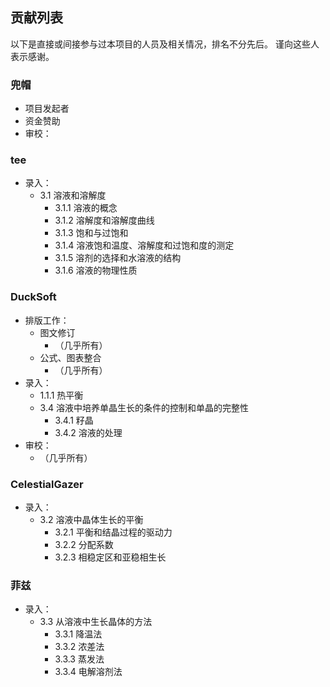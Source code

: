 ﻿## 贡献列表
以下是直接或间接参与过本项目的人员及相关情况，排名不分先后。
谨向这些人表示感谢。

### 兜帽
 - 项目发起者
 - 资金赞助
 - 审校：

### tee
 - 录入：
   - 3.1 溶液和溶解度
     - 3.1.1 溶液的概念
     - 3.1.2 溶解度和溶解度曲线
     - 3.1.3 饱和与过饱和
     - 3.1.4 溶液饱和温度、溶解度和过饱和度的测定
     - 3.1.5 溶剂的选择和水溶液的结构
     - 3.1.6 溶液的物理性质

### DuckSoft
 - 排版工作：
   - 图文修订
     - （几乎所有）
   - 公式、图表整合
     - （几乎所有）
 - 录入：
   - 1.1.1 热平衡
   - 3.4 溶液中培养单晶生长的条件的控制和单晶的完整性
     - 3.4.1 籽晶
     - 3.4.2 溶液的处理
 - 审校：
   - （几乎所有）
   

### CelestialGazer
 - 录入：
   - 3.2 溶液中晶体生长的平衡
     - 3.2.1 平衡和结晶过程的驱动力
     - 3.2.2 分配系数
     - 3.2.3 相稳定区和亚稳相生长

### 菲兹
 - 录入：
   - 3.3 从溶液中生长晶体的方法
     - 3.3.1 降温法
     - 3.3.2 浓差法
     - 3.3.3 蒸发法
     - 3.3.4 电解溶剂法

   
